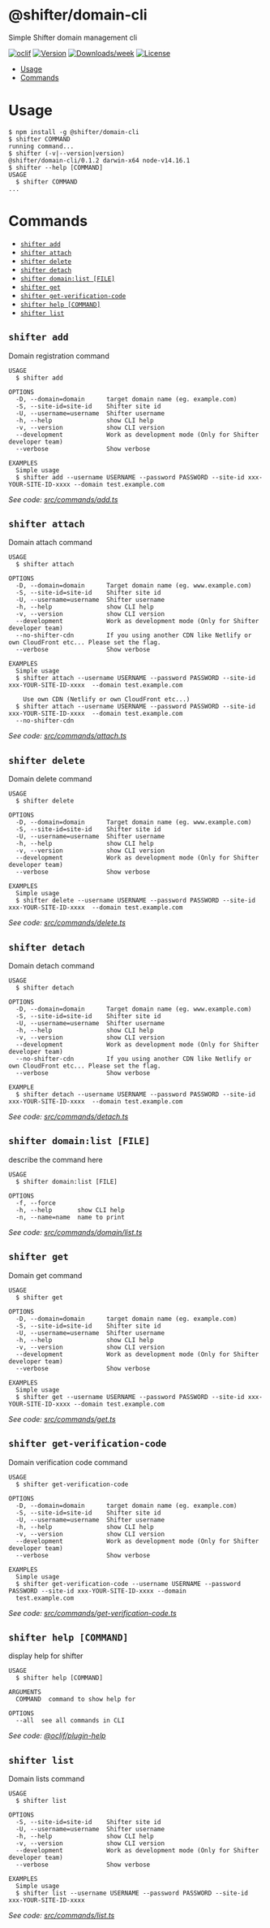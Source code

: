 @shifter/domain-cli
===================

Simple Shifter domain management cli

[![oclif](https://img.shields.io/badge/cli-oclif-brightgreen.svg)](https://oclif.io)
[![Version](https://img.shields.io/npm/v/@shifter/domain-cli.svg)](https://npmjs.org/package/@shifter/domain-cli)
[![Downloads/week](https://img.shields.io/npm/dw/@shifter/domain-cli.svg)](https://npmjs.org/package/@shifter/domain-cli)
[![License](https://img.shields.io/npm/l/@shifter/domain-cli.svg)](https://github.com/getshifter/domain-cli/blob/master/package.json)

<!-- toc -->
* [Usage](#usage)
* [Commands](#commands)
<!-- tocstop -->
# Usage
<!-- usage -->
```sh-session
$ npm install -g @shifter/domain-cli
$ shifter COMMAND
running command...
$ shifter (-v|--version|version)
@shifter/domain-cli/0.1.2 darwin-x64 node-v14.16.1
$ shifter --help [COMMAND]
USAGE
  $ shifter COMMAND
...
```
<!-- usagestop -->
# Commands
<!-- commands -->
* [`shifter add`](#shifter-add)
* [`shifter attach`](#shifter-attach)
* [`shifter delete`](#shifter-delete)
* [`shifter detach`](#shifter-detach)
* [`shifter domain:list [FILE]`](#shifter-domainlist-file)
* [`shifter get`](#shifter-get)
* [`shifter get-verification-code`](#shifter-get-verification-code)
* [`shifter help [COMMAND]`](#shifter-help-command)
* [`shifter list`](#shifter-list)

## `shifter add`

Domain registration command

```
USAGE
  $ shifter add

OPTIONS
  -D, --domain=domain      target domain name (eg. example.com)
  -S, --site-id=site-id    Shifter site id
  -U, --username=username  Shifter username
  -h, --help               show CLI help
  -v, --version            show CLI version
  --development            Work as development mode (Only for Shifter developer team)
  --verbose                Show verbose

EXAMPLES
  Simple usage
  $ shifter add --username USERNAME --password PASSWORD --site-id xxx-YOUR-SITE-ID-xxxx --domain test.example.com
```

_See code: [src/commands/add.ts](https://github.com/getshifter/domain-cli/blob/v0.1.2/src/commands/add.ts)_

## `shifter attach`

Domain attach command

```
USAGE
  $ shifter attach

OPTIONS
  -D, --domain=domain      Target domain name (eg. www.example.com)
  -S, --site-id=site-id    Shifter site id
  -U, --username=username  Shifter username
  -h, --help               show CLI help
  -v, --version            show CLI version
  --development            Work as development mode (Only for Shifter developer team)
  --no-shifter-cdn         If you using another CDN like Netlify or own CloudFront etc... Please set the flag.
  --verbose                Show verbose

EXAMPLES
  Simple usage
  $ shifter attach --username USERNAME --password PASSWORD --site-id xxx-YOUR-SITE-ID-xxxx  --domain test.example.com

    Use own CDN (Netlify or own CloudFront etc...)
  $ shifter attach --username USERNAME --password PASSWORD --site-id xxx-YOUR-SITE-ID-xxxx  --domain test.example.com 
  --no-shifter-cdn
```

_See code: [src/commands/attach.ts](https://github.com/getshifter/domain-cli/blob/v0.1.2/src/commands/attach.ts)_

## `shifter delete`

Domain delete command

```
USAGE
  $ shifter delete

OPTIONS
  -D, --domain=domain      Target domain name (eg. www.example.com)
  -S, --site-id=site-id    Shifter site id
  -U, --username=username  Shifter username
  -h, --help               show CLI help
  -v, --version            show CLI version
  --development            Work as development mode (Only for Shifter developer team)
  --verbose                Show verbose

EXAMPLES
  Simple usage
  $ shifter delete --username USERNAME --password PASSWORD --site-id xxx-YOUR-SITE-ID-xxxx  --domain test.example.com
```

_See code: [src/commands/delete.ts](https://github.com/getshifter/domain-cli/blob/v0.1.2/src/commands/delete.ts)_

## `shifter detach`

Domain detach command

```
USAGE
  $ shifter detach

OPTIONS
  -D, --domain=domain      Target domain name (eg. www.example.com)
  -S, --site-id=site-id    Shifter site id
  -U, --username=username  Shifter username
  -h, --help               show CLI help
  -v, --version            show CLI version
  --development            Work as development mode (Only for Shifter developer team)
  --no-shifter-cdn         If you using another CDN like Netlify or own CloudFront etc... Please set the flag.
  --verbose                Show verbose

EXAMPLE
  $ shifter detach --username USERNAME --password PASSWORD --site-id xxx-YOUR-SITE-ID-xxxx  --domain test.example.com
```

_See code: [src/commands/detach.ts](https://github.com/getshifter/domain-cli/blob/v0.1.2/src/commands/detach.ts)_

## `shifter domain:list [FILE]`

describe the command here

```
USAGE
  $ shifter domain:list [FILE]

OPTIONS
  -f, --force
  -h, --help       show CLI help
  -n, --name=name  name to print
```

_See code: [src/commands/domain/list.ts](https://github.com/getshifter/domain-cli/blob/v0.1.2/src/commands/domain/list.ts)_

## `shifter get`

Domain get command

```
USAGE
  $ shifter get

OPTIONS
  -D, --domain=domain      target domain name (eg. example.com)
  -S, --site-id=site-id    Shifter site id
  -U, --username=username  Shifter username
  -h, --help               show CLI help
  -v, --version            show CLI version
  --development            Work as development mode (Only for Shifter developer team)
  --verbose                Show verbose

EXAMPLES
  Simple usage
  $ shifter get --username USERNAME --password PASSWORD --site-id xxx-YOUR-SITE-ID-xxxx --domain test.example.com
```

_See code: [src/commands/get.ts](https://github.com/getshifter/domain-cli/blob/v0.1.2/src/commands/get.ts)_

## `shifter get-verification-code`

Domain verification code command

```
USAGE
  $ shifter get-verification-code

OPTIONS
  -D, --domain=domain      target domain name (eg. example.com)
  -S, --site-id=site-id    Shifter site id
  -U, --username=username  Shifter username
  -h, --help               show CLI help
  -v, --version            show CLI version
  --development            Work as development mode (Only for Shifter developer team)
  --verbose                Show verbose

EXAMPLES
  Simple usage
  $ shifter get-verification-code --username USERNAME --password PASSWORD --site-id xxx-YOUR-SITE-ID-xxxx --domain 
  test.example.com
```

_See code: [src/commands/get-verification-code.ts](https://github.com/getshifter/domain-cli/blob/v0.1.2/src/commands/get-verification-code.ts)_

## `shifter help [COMMAND]`

display help for shifter

```
USAGE
  $ shifter help [COMMAND]

ARGUMENTS
  COMMAND  command to show help for

OPTIONS
  --all  see all commands in CLI
```

_See code: [@oclif/plugin-help](https://github.com/oclif/plugin-help/blob/v3.2.2/src/commands/help.ts)_

## `shifter list`

Domain lists command

```
USAGE
  $ shifter list

OPTIONS
  -S, --site-id=site-id    Shifter site id
  -U, --username=username  Shifter username
  -h, --help               show CLI help
  -v, --version            show CLI version
  --development            Work as development mode (Only for Shifter developer team)
  --verbose                Show verbose

EXAMPLES
  Simple usage
  $ shifter list --username USERNAME --password PASSWORD --site-id xxx-YOUR-SITE-ID-xxxx
```

_See code: [src/commands/list.ts](https://github.com/getshifter/domain-cli/blob/v0.1.2/src/commands/list.ts)_
<!-- commandsstop -->
